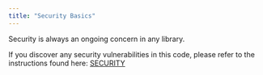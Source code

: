 ```yaml
---
title: "Security Basics"
---
```


Security is always an ongoing concern in any library.

If you discover any security vulnerabilities in this code, please refer to the instructions found here: [SECURITY](https://github.com/apache/juneau/blob/master/SECURITY.md)
